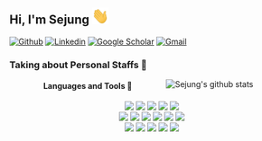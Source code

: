 
## Hi, I'm Sejung <img  src="https://raw.githubusercontent.com/ABSphreak/ABSphreak/master/gifs/Hi.gif" width="30px"></h1>
[![Github](https://img.shields.io/badge/-Github-000?style=flat&logo=Github&logoColor=white)](https://github.com/AAISSJ)
[![Linkedin](https://img.shields.io/badge/-LinkedIn-blue?style=flat&logo=Linkedin&logoColor=white)](https://www.linkedin.com/in/sejung-son-39695a244/)
[![Google Scholar](https://img.shields.io/badge/-googlescholar-4285F4?style=flat&labelColor=c13584&logo=googlescholar&logoColor=white)](https://www.instagram.com/murillo_comino/)
[![Gmail](https://img.shields.io/badge/-Gmail-c14438?style=flat&logo=Gmail&logoColor=white)](mailto:maze0717@g.skku.edu)
&nbsp;

### Taking about Personal Staffs 👾


<p>
	<a><img width="45%" align="right" alt="Sejung's github stats" src="https://github-readme-stats.vercel.app/api?username=AAISSJ&show_icons=true&theme=solarized-lighte" /></a>
	<h4 align="center"> Languages and Tools 💪</h4>
	<div align="center">
		<img src="https://img.shields.io/badge/Python-F7DF1E?style=flat&logo=Python&logoColor=white" />
		<img src="https://img.shields.io/badge/PyTorch-EE4C2C?style=flat&logo=PyTorch&logoColor=white" />
		<img src="https://img.shields.io/badge/PyTorch Lightning-792EE5?style=flat&logo=PyTorch Lightning&logoColor=white" />
		<img src="https://img.shields.io/badge/Flask-000000?style=flat&logo=Flask&logoColor=white" />
		<img src="https://img.shields.io/badge/Linux-FCC624?style=flat&logo=Linux&logoColor=white" />
		<br>
		<img src="https://img.shields.io/badge/C%2B%2B-0769AD?style=flat&logo=C%2B%2B&logoColor=white" />
		<img src="https://img.shields.io/badge/C-A8B9CC?style=flat&logo=C&logoColor=white" />
		<img src="https://img.shields.io/badge/Java-007396?style=flat&logo=Conda-Forge&logoColor=white" />
		<img src="https://img.shields.io/badge/HTML5-E34F26?style=flat&logo=HTML5&logoColor=white" />
		<img src="https://img.shields.io/badge/CSS3-1572B6?style=flat&logo=CSS3&logoColor=white" />
		<img src="https://img.shields.io/badge/Markdown-000000?style=flat&logo=Markdown&logoColor=white" />
		<br>
		<img src="https://img.shields.io/badge/Visual Studio Code-007ACC?style=flat&logo=VisualStudioCode&logoColor=white" />
		<img src="https://img.shields.io/badge/Anaconda-44A833?style=flat&logo=Anaconda&logoColor=white" />
		<img src="https://img.shields.io/badge/Notion-000000?style=flat&logo=Notion&logoColor=white" />
		<img src="https://img.shields.io/badge/Slack-4A154B?style=flat&logo=Slack&logoColor=white" />
		<img src="https://img.shields.io/badge/Github-000000?style=flat&logo=Github&logoColor=white" />
	</div>

</p>
